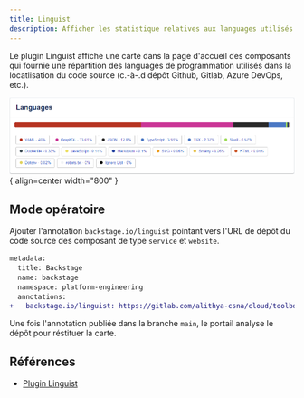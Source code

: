```yaml
---
title: Linguist
description: Afficher les statistique relatives aux languages utilisés par les entités
---
```


Le plugin Linguist affiche une carte dans la page d'accueil des composants qui fournie une répartition des languages de programmation utilisés dans la locatlisation du code source (c.-à-.d dépôt Github, Gitlab, Azure DevOps, etc.).

![Linguist](./media/linguist.png){ align=center width="800" }

## Mode opératoire

Ajouter l'annotation `backstage.io/linguist` pointant vers l'URL de dépôt du code source des composant de type `service` et `website`.

```diff
metadata:
  title: Backstage
  name: backstage
  namespace: platform-engineering
  annotations:
+   backstage.io/linguist: https://gitlab.com/alithya-csna/cloud/toolbox/backstage-app
```

Une fois l'annotation publiée dans la branche `main`, le portail analyse le dépôt pour réstituer la carte.

## Références

* [Plugin Linguist](https://github.com/backstage/backstage/blob/master/plugins/linguist)